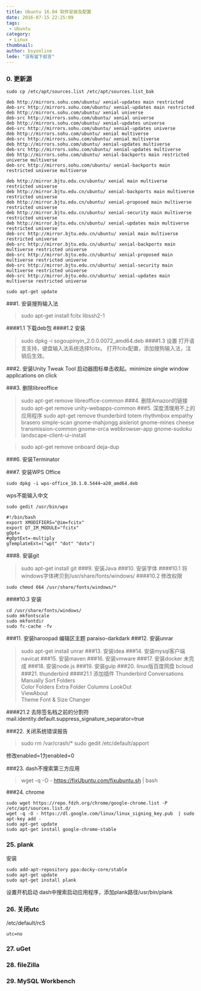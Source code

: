 ```yaml
---
title: Ubuntu 16.04 软件安装及配置
date: 2016-07-15 22:25:09
tags:
 - Ubuntu
category: 
 - Linux
thumbnail: 
author: bsyonline
lede: "没有留下前言"
---
```



### 0. 更新源
```
sudo cp /etc/apt/sources.list /etc/apt/sources.list_bak
```

```
deb http://mirrors.sohu.com/ubuntu/ xenial-updates main restricted
deb-src http://mirrors.sohu.com/ubuntu/ xenial-updates main restricted
deb http://mirrors.sohu.com/ubuntu/ xenial universe
deb-src http://mirrors.sohu.com/ubuntu/ xenial universe
deb http://mirrors.sohu.com/ubuntu/ xenial-updates universe
deb-src http://mirrors.sohu.com/ubuntu/ xenial-updates universe
deb http://mirrors.sohu.com/ubuntu/ xenial multiverse
deb-src http://mirrors.sohu.com/ubuntu/ xenial multiverse
deb http://mirrors.sohu.com/ubuntu/ xenial-updates multiverse
deb-src http://mirrors.sohu.com/ubuntu/ xenial-updates multiverse
deb http://mirrors.sohu.com/ubuntu/ xenial-backports main restricted universe multiverse
deb-src http://mirrors.sohu.com/ubuntu/ xenial-backports main restricted universe multiverse

deb http://mirror.bjtu.edu.cn/ubuntu/ xenial main multiverse restricted universe
deb http://mirror.bjtu.edu.cn/ubuntu/ xenial-backports main multiverse restricted universe
deb http://mirror.bjtu.edu.cn/ubuntu/ xenial-proposed main multiverse restricted universe
deb http://mirror.bjtu.edu.cn/ubuntu/ xenial-security main multiverse restricted universe
deb http://mirror.bjtu.edu.cn/ubuntu/ xenial-updates main multiverse restricted universe
deb-src http://mirror.bjtu.edu.cn/ubuntu/ xenial main multiverse restricted universe
deb-src http://mirror.bjtu.edu.cn/ubuntu/ xenial-backports main multiverse restricted universe
deb-src http://mirror.bjtu.edu.cn/ubuntu/ xenial-proposed main multiverse restricted universe
deb-src http://mirror.bjtu.edu.cn/ubuntu/ xenial-security main multiverse restricted universe
deb-src http://mirror.bjtu.edu.cn/ubuntu/ xenial-updates main multiverse restricted universe
```
```
sudo apt-get update
```
###1. 安装搜狗输入法
>sudo apt-get install fcitx libssh2-1

####1.1 下载deb包
####1.2 安装
>sudo dpkg -i sogoupinyin_2.0.0.0072_amd64.deb
####1.3 设置
打开语言支持，键盘输入法系统选择fcitx。
    打开fcitx配置，添加搜狗输入法，注销后生效。

###2. 安装Unity Tweak Tool
启动器图标单击收起。minimize single window applications on click

###3. 删除libreoffice
>sudo apt-get remove libreoffice-common
###4. 删除Amazon的链接
>sudo apt-get remove unity-webapps-common
###5. 深度清理用不上的应用程序
>sudo apt-get remove thunderbird totem rhythmbox empathy brasero simple-scan gnome-mahjongg aisleriot gnome-mines cheese transmission-common gnome-orca webbrowser-app gnome-sudoku  landscape-client-ui-install

>sudo apt-get remove onboard deja-dup

###6. 安装Terminator

###7. 安装WPS Office
```
sudo dpkg -i wps-office_10.1.0.5444~a20_amd64.deb
```
wps不能输入中文
```
sudo gedit /usr/bin/wps

#!/bin/bash
export XMODIFIERS="@im=fcitx"
export QT_IM_MODULE="fcitx"
gOpt=
#gOptExt=-multiply
gTemplateExt=("wpt" "dot" "dotx")
```
###8. 安装git
>sudo apt-get install git
###9. 安装Java
###10. 安装字体
####10.1 将windows字体拷贝到/usr/share/fonts/windows/
####10.2 修改权限
```
sudo chmod 664 /usr/share/fonts/windows/*
```
####10.3 安装
```
cd /usr/share/fonts/windows/
sudo mkfontscale
sudo mkfontdir
sudo fc-cache -fv
```
###11. 安装haroopad
编辑区主题 paraiso-darkdark
###12. 安装unrar
>sudo apt-get install unrar
###13. 安装idea
###14. 安装mysql客户端navicat
###15. 安装maven
###16. 安装vmware
###17. 安装docker 未完成
###18. 安装node.js
###19. 安装gulp
###20. linux版百度网盘 bcloud
###21. thunderbird
####21.1 添加插件
Thunderbird Conversations  
Manually Sort Folders  
Color Folders
Extra Folder Columns
LookOut  
ViewAbout  
Theme Font & Size Changer  

####21.2 去除签名档之前的分割符
mail.identity.default.suppress_signature_separator=true

###22. 关闭系统错误报告
>sudo rm /var/crash/*
    sudo gedit /etc/default/apport

修改enabled=1为enabled=0

###23. dash不搜索第三方应用
>wget -q -O - https://fixUbuntu.com/fixubuntu.sh | bash

###24. chrome
```
sudo wget https://repo.fdzh.org/chrome/google-chrome.list -P /etc/apt/sources.list.d/
wget -q -O - https://dl.google.com/linux/linux_signing_key.pub  | sudo apt-key add -
sudo apt-get update
sudo apt-get install google-chrome-stable

```
### 25. plank
安装
```
sudo add-apt-repository ppa:docky-core/stable
sudo apt-get update
sudo apt-get install plank
```
设置开机启动
dash中搜索启动应用程序，添加plank路径/usr/bin/plank

### 26. 关闭utc
/etc/default/rcS
```
utc=no
```
### 27. uGet
### 28. fileZilla
### 29. MySQL Workbench
